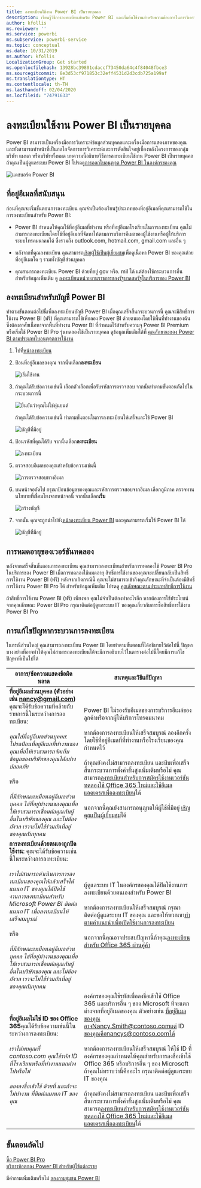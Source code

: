 ```yaml
---
title: ลงทะเบียนใช้งาน Power BI เป็นรายบุคคล
description: เรียนรู้วิธีการลงทะเบียนสำหรับ Power BI และเริ่มต้นใช้งานสำหรับความต้องการในการวิเคราะห์ข้อมูลและการแสดงภาพของคุณ
author: kfollis
ms.reviewer: ''
ms.service: powerbi
ms.subservice: powerbi-service
ms.topic: conceptual
ms.date: 10/31/2019
ms.author: kfollis
LocalizationGroup: Get started
ms.openlocfilehash: 13928bc39801cdaccf73450da64c4f84048fbce3
ms.sourcegitcommit: 8e3d53cf971853c32eff4531d2d3cdb725a199af
ms.translationtype: HT
ms.contentlocale: th-TH
ms.lasthandoff: 02/04/2020
ms.locfileid: "74791633"
---
```

# <a name="sign-up-for-power-bi-as-an-individual"></a>ลงทะเบียนใช้งาน Power BI เป็นรายบุคคล

Power BI สามารถเป็นเครื่องมือการวิเคราะห์ข้อมูลส่วนบุคคลและเครื่องมือการแสดงภาพของคุณ และยังสามารถทำหน้าที่เป็นกลไกจัดการการวิเคราะห์และการตัดสินใจอยู่เบื้องหลังโครงการของกลุ่มบริษัท แผนก หรือบริษัททั้งหมด บทความนี้อธิบายวิธีการลงทะเบียนใช้งาน Power BI เป็นรายบุคคล ถ้าคุณเป็นผู้ดูแลระบบ Power BI โปรดดู[การออกใบอนุญาต Power BI ในองค์กรของคุณ](service-admin-licensing-organization.md)

![แดชบอร์ด Power BI](media/service-self-service-signup-for-power-bi/dashboard.png)

## <a name="supported-email-addresses"></a>ที่อยู่อีเมลที่สนับสนุน

ก่อนที่คุณจะเริ่มขั้นตอนการลงทะเบียน คุณจำเป็นต้องเรียนรู้ประเภทของที่อยู่อีเมลที่คุณสามารถใช้ในการลงทะเบียนสำหรับ Power BI:

* Power BI กำหนดให้คุณใช้ที่อยู่อีเมลที่ทำงาน หรือที่อยู่อีเมลโรงเรียนในการลงทะเบียน คุณไม่สามารถลงทะเบียนโดยใช้ที่อยู่อีเมลที่จัดหาให้ตามการบริการอีเมลของผู้ใช้งานหรือผู้ให้บริการระบบโทรคมนาคมได้ ซึ่งรวมถึง outlook.com, hotmail.com, gmail.com และอื่น ๆ

* หลังจากที่คุณลงทะเบียน คุณสามารถ[เชิญผู้ใช้เป็นผู้เยี่ยมชม](https://docs.microsoft.com/azure/active-directory/active-directory-b2b-what-is-azure-ad-b2b)เพื่อดูเนื้อหา Power BI ของคุณด้วยที่อยู่อีเมลใด ๆ รวมทั้งบัญชีส่วนบุคคล

* คุณสามารถลงทะเบียน Power BI ด้วยที่อยู่ gov หรือ. mil ได้ แต่ต้องใช้กระบวนการอื่น สำหรับข้อมูลเพิ่มเติม ดู [ลงทะเบียนหน่วยงานราชการของรัฐบาลสหรัฐในบริการของ Power BI](service-govus-signup.md)

## <a name="sign-up-for-a-power-bi-account"></a>ลงทะเบียนสำหรับบัญชี Power BI

ทำตามขั้นตอนต่อไปนี้เพื่อลงทะเบียนบัญชี Power BI เมื่อคุณเสร็จสิ้นกระบวนการนี้ คุณจะมีสิทธิ์การใช้งาน Power BI (ฟรี) ที่คุณสามารถใช้เพื่อลอง Power BI ด้วยตนเองโดยใช้พื้นที่ทำงานของฉัน ซึ่งต้องอาศัยเนื้อหาจากพื้นที่ทำงาน Power BI ที่กำหนดไว้สำหรับความจุ Power BI Premium หรือเริ่มใช้ Power BI Pro รุ่นทดลองใช้เป็นรายบุคคล ดูข้อมูลเพิ่มเติมได้ที่ [คุณลักษณะของ Power BI ตามประเภทใบอนุญาตการใช้งาน](service-features-license-type.md) 

1. ไปที่[หน้าลงทะเบียน](https://signup.microsoft.com/signup?sku=a403ebcc-fae0-4ca2-8c8c-7a907fd6c235)

1. ป้อนที่อยู่อีเมลของคุณ จากนั้นเลือก**ลงทะเบียน**

    ![เริ่มใช้งาน](media/service-self-service-signup-for-power-bi/get-started.png)

1. ถ้าคุณได้รับข้อความเช่นนี้ เลือกตัวเลือกเพื่อรับรหัสการตรวจสอบ จากนั้นทำตามขั้นตอนถัดไปในกระบวนการนี้

    ![ยืนยันว่าคุณไม่ใช่หุ่นยนต์](media/service-self-service-signup-for-power-bi/prove-robot.png)

    ถ้าคุณได้รับข้อความเช่นนี้ ทำตามขั้นตอนในการลงทะเบียนให้เสร็จและใช้ Power BI

    ![บัญชีที่มีอยู่](media/service-self-service-signup-for-power-bi/existing-account.png)

1. ป้อนรหัสที่คุณได้รับ จากนั้นเลือก**ลงทะเบียน**

    ![ลงทะเบียน](media/service-self-service-signup-for-power-bi/sign-up.png)

1. ตรวจสอบอีเมลของคุณสำหรับข้อความเช่นนี้

    ![การตรวจสอบทางอีเมล](media/service-self-service-signup-for-power-bi/email-verification.png)

1. บนหน้าจอถัดไป กรุณาป้อนข้อมูลของคุณและรหัสการตรวจสอบจากอีเมล เลือกภูมิภาค ตรวจทานนโยบายที่เชื่อมโยงจากหน้าจอนี้ จากนั้นเลือก**เริ่ม**

    ![สร้างบัญชี](media/service-self-service-signup-for-power-bi/create-account.png)

1. จากนั้น คุณจะถูกนำไปยัง[หน้าลงทะเบียน Power BI](https://powerbi.microsoft.com/landing/signin/) และคุณสามารถเริ่มใช้ Power BI ได้

    ![บัญชีที่มีอยู่](media/service-self-service-signup-for-power-bi/welcome-screen.png)

## <a name="trial-expiration"></a>การหมดอายุของเวอร์ชันทดลอง

หลังจากเสร็จสิ้นขั้นตอนการลงทะเบียน คุณสามารถลงทะเบียนสำหรับการทดลองใช้ Power BI Pro ในบริการของ Power BI เมื่อการทดลองใช้หมดอายุ สิทธิ์การใช้งานของคุณจะเปลี่ยนกลับเป็นสิทธิ์การใช้งาน Power BI (ฟรี) หลังจากเกิดกรณีนี้ คุณจะไม่สามารถเข้าถึงคุณลักษณะที่จำเป็นต้องมีสิทธิ์การใช้งาน Power BI Pro ได้ สำหรับข้อมูลเพิ่มเติม โปรดดู [คุณลักษณะตามประเภทสิทธิ์การใช้งาน](service-features-license-type.md)

ถ้าสิทธิ์การใช้งาน Power BI (ฟรี) เพียงพอ คุณไม่จำเป็นต้องทำอะไรอีก หากต้องการใช้ประโยชน์จากคุณลักษณะ Power BI Pro กรุณาติดต่อผู้ดูแลระบบ IT ของคุณเกี่ยวกับการซื้อสิทธิ์การใช้งาน Power BI Pro

## <a name="troubleshooting-the-sign-up-process"></a>การแก้ไขปัญหากระบวนการลงทะเบียน

ในกรณีส่วนใหญ่ คุณสามารถลงทะเบียน Power BI โดยทำตามขั้นตอนที่ได้อธิบายไว้ต่อไปนี้ ปัญหาบางอย่างที่อาจทำให้คุณไม่สามารถลงทะเบียนได้จะมีการอธิบายไว้ในตารางต่อไปนี้โดยมีการแก้ไขปัญหาที่เป็นไปได้

| อาการ/ข้อความแสดงข้อผิดพลาด | สาเหตุและวิธีแก้ปัญหา |
| ----------------------- | -------------------- |
| <strong>ที่อยู่อีเมลส่วนบุคคล (ตัวอย่างเช่น nancy@gmail.com)</strong> คุณจะได้รับข้อความที่คล้ายกับรายการนี้ในระหว่างการลงทะเบียน: <br /><br /> *คุณใส่ที่อยู่อีเมลส่วนบุคคล: โปรดป้อนที่อยู่อีเมลที่ทำงานของคุณเพื่อให้เราสามารถจัดเก็บข้อมูลของบริษัทของคุณได้อย่างปลอดภัย* <br /><br /> หรือ <br /><br /> *ที่มีลักษณะเหมือนอยู่อีเมลส่วนบุคคล ใส่ที่อยู่ทำงานของคุณเพื่อให้เราสามารถเชื่อมต่อคุณกับผู้อื่นในบริษัทของคุณ และไม่ต้องกังวล เราจะไม่ใช้ร่วมกันที่อยู่ของคุณกับทุกคน* | Power BI ไม่รองรับอีเมลของการบริการอีเมล์ของลูกค้าหรือจากผู้ให้บริการโทรคมนาคม <br /><br /> หากต้องการลงทะเบียนให้เสร็จสมบูรณ์ ลองอีกครั้งโดยใช้ที่อยู่อีเมลที่ที่ทำงานหรือโรงเรียนของคุณกำหนดไว้ <br /><br /> ถ้าคุณยังคงไม่สามารถลงทะเบียน และบีบเพื่อเสร็จสิ้นกระบวนการตั้งค่าขั้นสูงเพิ่มเติมหรือไม่ คุณสามารถ[ลงทะเบียนสำหรับการสมัครใช้งานเวอร์ชันทดลองใช้ Office 365 ใหม่และใช้อีเมลแอดเดรสเพื่อลงทะเบียน](service-admin-signing-up-for-power-bi-with-a-new-office-365-trial.md)ได้ <br /><br /> นอกจากนี้คุณยังสามารถอนุญาตให้ผู้ใช้ที่มีอยู่ [เชิญคุณเป็นผู้เยี่ยมชม](service-admin-azure-ad-b2b.md)ได้ |
| **การลงทะเบียนด้วยตนเองถูกปิดใช้งาน**: คุณจะได้รับข้อความเช่นนี้ในระหว่างการลงทะเบียน: <br /><br /> *เราไม่สามารถดำเนินการการลงทะเบียนของคุณให้แล้วเสร็จได้ แผนก IT ของคุณได้ปิดใช้งานการลงทะเบียนสำหรับ Microsoft Power BI ติดต่อแผนก IT เพื่อลงทะเบียนให้เสร็จสมบูรณ์* <br /><br /> หรือ <br /><br /> *ที่มีลักษณะเหมือนอยู่อีเมลส่วนบุคคล ใส่ที่อยู่ทำงานของคุณเพื่อให้เราสามารถเชื่อมต่อคุณกับผู้อื่นในบริษัทของคุณ และไม่ต้องกังวล เราจะไม่ใช้ร่วมกันที่อยู่ของคุณกับทุกคน* | ผู้ดูแลระบบ IT ในองค์กรของคุณได้ปิดใช้งานการลงทะเบียนด้วยตนเองสำหรับ Power BI <br /><br /> หากต้องการลงทะเบียนให้เสร็จสมบูรณ์ กรุณาติดต่อผู้ดูแลระบบ IT ของคุณ และขอให้พวกเขา[ทำตามคำแนะนำเพื่อเปิดใช้งานการลงทะเบียน](service-admin-licensing-organization.md#enable-or-disable-individual-user-sign-up-in-azure-active-directory) <br/><br/> นอกจากนี้คุณอาจประสบปัญหานี้ถ้าคุณ[ลงทะเบียนสำหรับ Office 365 ผ่านคู่ค้า](service-admin-syndication-partner.md) |
| **ที่อยู่อีเมลไม่ใช่ ID ของ Office 365**คุณได้รับข้อความเช่นนี้ในระหว่างการลงทะเบียน: <br /><br /> *เราไม่พบคุณที่ contoso.com  คุณใช้รหัส ID ที่โรงเรียนหรือที่ทำงานแตกต่างไปหรือไม่ <br /><br /> ลองลงชื่อเข้าใช้ ด้วยที่ และถ้าจะไม่ทำงาน ที่ติดต่อแผนก IT ของคุณ* | องค์กรของคุณใช้รหัสเพื่อลงชื่อเข้าใช้ Office 365 และบริการอื่น ๆ ของ Microsoft ที่จะแตกต่างจากที่อยู่อีเมลของคุณ  ตัวอย่างเช่น ที่อยู่อีเมลของคุณอาจNancy.Smith@contoso.comแต่ ID ของคุณคือnancys@contoso.comได้ <br /><br /> หากต้องการลงทะเบียนให้เสร็จสมบูรณ์ ให้ใช้ ID ที่องค์กรของคุณกำหนดให้คุณสำหรับการลงชื่อเข้าใช้ Office 365 หรือบริการอื่น ๆ ของ Microsoft  ถ้าคุณไม่ทราบว่านี่คืออะไร กรุณาติดต่อผู้ดูแลระบบ IT ของคุณ <br /><br /> ถ้าคุณยังคงไม่สามารถลงทะเบียน และบีบเพื่อเสร็จสิ้นกระบวนการตั้งค่าขั้นสูงเพิ่มเติมหรือไม่ คุณสามารถ[ลงทะเบียนสำหรับการสมัครใช้งานเวอร์ชันทดลองใช้ Office 365 ใหม่และใช้อีเมลแอดเดรสเพื่อลงทะเบียน](service-admin-signing-up-for-power-bi-with-a-new-office-365-trial.md)ได้ |

## <a name="next-steps"></a>ขั้นตอนถัดไป

[ซื้อ Power BI Pro](service-admin-purchasing-power-bi-pro.md)  
[บริการข้อตกลง Power BI สำหรับผู้ใช้แต่ละราย](https://powerbi.microsoft.com/terms-of-service/)  

มีคำถามเพิ่มเติมหรือไม่ [ลองถามชุมชน Power BI](https://community.powerbi.com/)
